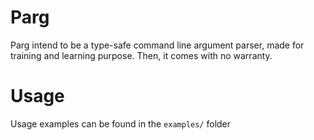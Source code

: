 # Parg
Parg intend to be a type-safe command line argument parser, made for training and learning purpose.
Then, it comes with no warranty.

# Usage
Usage examples can be found in the `examples/` folder
